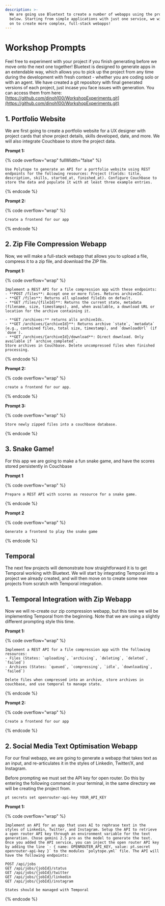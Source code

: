 ```yaml
---
description: >-
  We are going use Bluetext to create a number of webapps using the prompts
  below. Starting from simple applications with just one service, we will move
  on to create more complex, full-stack webapps!
---
```


# Workshop Prompts

Feel free to experiment with your project if you finish generating before we move onto the next one together! Bluetext is designed to generate apps in an extendable way, which allows you to pick up the project from any time during the development with fresh context - whether you are coding solo or with an agent. We have created a git repository with final generated versions of each project, just incase you face issues with generation. You can access them from here: [https://github.com/dinoh100/WorkshopExperiments.git](https://github.com/dinoh100/WorkshopExperiments.git)

## 1. Portfolio Website

We are first going to create a portfolio website for a UX designer with project cards that show project details, skills developed, date, and more. We will also integrate Couchbase to store the project data.&#x20;

**Prompt 1:**&#x20;

{% code overflow="wrap" fullWidth="false" %}
```markup
Use Polytope to generate an API for a portfolio website using REST endpoints for the following resources: Project (fields: title, description, skills, started_at, finished_at). Configure Couchbase to store the data and populate it with at least three example entries.
```
{% endcode %}

**Prompt 2:**

{% code overflow="wrap" %}
```markup
Create a frontend for our app
```
{% endcode %}

## 2. Zip File Compression Webapp

Now, we will make a full-stack webapp that allows you to upload a file, compress it to a zip file, and download the ZIP file.&#x20;

**Prompt 1:**

{% code overflow="wrap" %}
```markup
Implement a REST API for a file compression app with these endpoints:
- **POST /files**: Accept one or more files. Returns archiveId. 
- **GET /files**: Returns all uploaded fileIds on default. 
- **GET /files/{fileId}**: Returns the current state, metadata (filename, size, timestamps), and, when available, a download URL or location for the archive containing it.

- **GET /archives:** returns alls archiveIds.
- **GET /archives/{archiveId}**: Returns archive `state`, `metadata` (e.g., contained files, total size, timestamp), and `downloadUrl` (if `done`).
- **GET /archives/{archiveId}/download**: Direct download. Only available if `archive_completed`.
Store archives in Couchbase. Delete uncompressed files when finished processing. 
```
{% endcode %}

**Prompt 2:**&#x20;

{% code overflow="wrap" %}
```markup
create a frontend for our app.
```
{% endcode %}

**Prompt 3:**

{% code overflow="wrap" %}
```markup
Store newly zipped files into a couchbase database.
```
{% endcode %}

## 3. Snake Game!

For this app we are going to make a fun snake game, and have the scores stored persistently in Couchbase

**Prompt 1**

{% code overflow="wrap" %}
```markup
Prepare a REST API with scores as resource for a snake game.
```
{% endcode %}

**Prompt 2**

{% code overflow="wrap" %}
```markup
Generate a frontend to play the snake game
```
{% endcode %}

## Temporal&#x20;

The next few projects will demonstrate how straightforward it is to get Temporal working with Bluetext. We will start by integrating Temporal into a project we already created, and will then move on to create some new projects from scratch with Temporal integration.

## 1. Temporal Integration with Zip Webapp

Now we will re-create our zip compression webapp, but this time we will be implementing Temporal from the beginning. Note that we are using a slightly different prompting style this time.

**Prompt 1:**

{% code overflow="wrap" %}
```
Implement a REST API for a file compression app with the following resources:
- Files (States: `uploading`, `archiving`, `deleting`, `deleted`, `failed`)
- Archives (States: `queued`, `compressing`, `idle`, `downloading`, `failed`)

Delete files when compressed into an archive, store archives in couchbase, and use temporal to manage state.
```
{% endcode %}

**Prompt 2:**&#x20;

{% code overflow="wrap" %}
```markup
Create a frontend for our app
```
{% endcode %}

## 2. Social Media Text Optimisation Webapp

For our final webapp, we are going to generate a webapp that takes text as an input, and re-articulates it in the styles of Linkedin, Twitter/X, and Instagram.&#x20;

Before prompting we must set the API key for open router. Do this by entering the following command in your terminal, in the same directory we will be creating the project from.

```
pt secrets set openrouter-api-key YOUR_API_KEY
```

**Prompt 1:**&#x20;

{% code overflow="wrap" %}
```
Implement an API for an app that uses AI to rephrase text in the styles of Linkedin, Twitter, and Instagram. Setup the API to retrieve a open router API key through an environment variable for the text generation. Chose gemini 2.5 pro as the model to generate the text. Once you added the API service, you can inject the open router API key by adding the line `- { name: OPENROUTER_API_KEY, value: pt.secret openrouter-api-key }` to the modules `polytope.yml` file. The API will have the following endpoints: 

POST /api/jobs 
GET /api/jobs/{jobId}/status 
GET /api/jobs/{jobId}/twitter 
GET /api/jobs/{jobId}/linkedin 
GET /api/jobs/{jobId}/instagram 

States should be managed with Temporal
```
{% endcode %}







